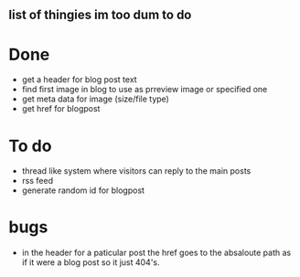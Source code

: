 ## list of thingies im too dum to do

# Done

- get a header for blog post text
- find first image in blog to use as prreview image or specified one
- get meta data for image (size/file type)
- get href for blogpost

# To do

- thread like system where visitors can reply to the main posts
- rss feed
- generate random id for blogpost

# bugs

- in the header for a paticular post the href goes to the absaloute path as if it were a blog post so it just 404's.
